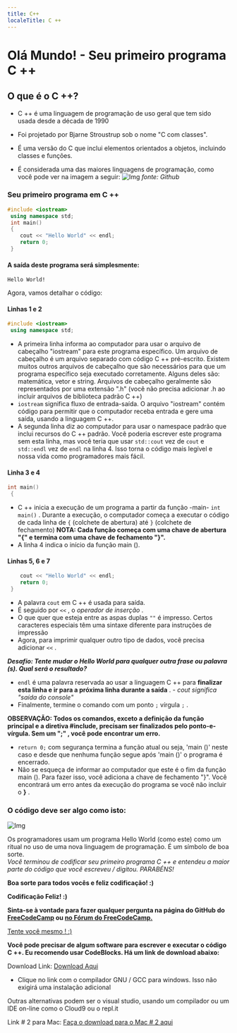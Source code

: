 ---
title: C++
localeTitle: C ++
---# Olá Mundo! - Seu primeiro programa C ++

## O que é o C ++?

*   C ++ é uma linguagem de programação de uso geral que tem sido usada desde a década de 1990
    
*   Foi projetado por Bjarne Stroustrup sob o nome "C com classes".
    
*   É uma versão do C que inclui elementos orientados a objetos, incluindo classes e funções.
    
*   É considerada uma das maiores linguagens de programação, como você pode ver na imagem a seguir: ![Img](http://static1.businessinsider.com/image/59deb30392406c21008b6148-1200/for-bonus-points-heres-the-chart-showing-these-languages-relative-popularity.jpg) _fonte: Github_
    

### Seu primeiro programa em C ++

```cpp
#include <iostream> 
 using namespace std; 
 int main() 
 { 
    cout << "Hello World" << endl; 
    return 0; 
 } 
```

#### A saída deste programa será simplesmente:
```
Hello World! 
```

Agora, vamos detalhar o código:

#### Linhas 1 e 2

```cpp
#include <iostream> 
 using namespace std; 
```

*   A primeira linha informa ao computador para usar o arquivo de cabeçalho "iostream" para este programa específico. Um arquivo de cabeçalho é um arquivo separado com código C ++ pré-escrito. Existem muitos outros arquivos de cabeçalho que são necessários para que um programa específico seja executado corretamente. Alguns deles são: matemática, vetor e string. Arquivos de cabeçalho geralmente são representados por uma extensão ".h" (você não precisa adicionar .h ao incluir arquivos de biblioteca padrão C ++)
*   `iostream` significa fluxo de entrada-saída. O arquivo "iostream" contém código para permitir que o computador receba entrada e gere uma saída, usando a linguagem C ++.
*   A segunda linha diz ao computador para usar o namespace padrão que inclui recursos do C ++ padrão. Você poderia escrever este programa sem esta linha, mas você teria que usar `std::cout` vez de `cout` e `std::endl` vez de `endl` na linha 4. Isso torna o código mais legível e nossa vida como programadores mais fácil.

#### Linha 3 e 4

```cpp
int main() 
 { 
```

*   C ++ inicia a execução de um programa a partir da função -main- `int main()` . Durante a execução, o computador começa a executar o código de cada linha de `{` (colchete de abertura) até `}` (colchete de fechamento) **NOTA: Cada função começa com uma chave de abertura "{" e termina com uma chave de fechamento "}".**
*   A linha 4 indica o início da função main ().

#### Linhas 5, 6 e 7

```cpp
    cout << "Hello World" << endl; 
    return 0; 
 } 
```

*   A palavra `cout` em C ++ é usada para saída.
*   É seguido por `<<` , o _operador de inserção_ .
*   O que quer que esteja entre as aspas duplas `""` é impresso. Certos caracteres especiais têm uma sintaxe diferente para instruções de impressão
*   Agora, para imprimir qualquer outro tipo de dados, você precisa adicionar `<<` .

**_Desafio: Tente mudar o Hello World para qualquer outra frase ou palavra (s). Qual será o resultado?_**

*   `endl` é uma palavra reservada ao usar a linguagem C ++ para **finalizar esta linha e ir para a próxima linha durante a saída** . - _cout significa "saída do console"_
*   Finalmente, termine o comando com um ponto `;` vírgula `;` .

**OBSERVAÇÃO: Todos os comandos, exceto a definição da função principal e a diretiva #include, precisam ser finalizados pelo ponto-e-vírgula. Sem um ";" , você pode encontrar um erro.**

*   `return 0;` com segurança termina a função atual ou seja, 'main ()' neste caso e desde que nenhuma função segue após 'main ()' o programa é encerrado.
*   Não se esqueça de informar ao computador que este é o fim da função main (). Para fazer isso, você adiciona a chave de fechamento "}". Você encontrará um erro antes da execução do programa se você não incluir o **}** .

### O código deve ser algo como isto:

![Img](https://i.imgur.com/d1liGwI.png)

Os programadores usam um programa Hello World (como este) como um ritual no uso de uma nova linguagem de programação. É um símbolo de boa sorte.  
_Você terminou de codificar seu primeiro programa C ++ e entendeu a maior parte do código que você escreveu / digitou. PARABÉNS!_

**Boa sorte para todos vocês e feliz codificação! :)**

**Codificação Feliz! :)**

**Sinta-se à vontade para fazer qualquer pergunta na página do GitHub do [FreeCodeCamp](https://forum.freecodecamp.org/) ou [no Fórum do FreeCodeCamp.](https://forum.freecodecamp.org/)**

[Tente você mesmo ! :)](https://repl.it/L4k3)

**Você pode precisar de algum software para escrever e executar o código C ++. Eu recomendo usar CodeBlocks. Há um link de download abaixo:**

Download Link: [Download Aqui](http://www.codeblocks.org/downloads/26)

*   Clique no link com o compilador GNU / GCC para windows. Isso não exigirá uma instalação adicional

Outras alternativas podem ser o visual studio, usando um compilador ou um IDE on-line como o Cloud9 ou o repl.it

Link # 2 para Mac: [Faça o download para o Mac # 2 aqui](https://developer.apple.com/xcode/)